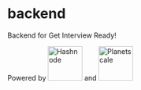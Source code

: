 # backend
Backend for Get Interview Ready!

Powered by <a href="https://hashnode.com/"><img src="https://res.cloudinary.com/dqkl3iifo/image/upload/v1659325100/logos/hashnode_egjslc.png" alt="Hashnode" width=70></a> and <a href="https://planetscale.com/"><img src="https://res.cloudinary.com/dqkl3iifo/image/upload/v1659325113/logos/planetscale_t18vko.jpg" alt="Planetscale" width=70></a>
